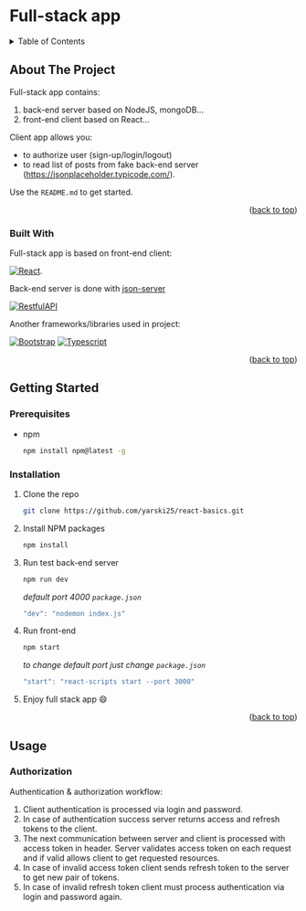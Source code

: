 # Full-stack app

<!-- TABLE OF CONTENTS -->
<details>
  <summary>Table of Contents</summary>
  <ol>
    <li>
      <a href="#about-the-project">About The Project</a>
      <ul>
        <li><a href="#built-with">Built With</a></li>
      </ul>
    </li>
    <li>
      <a href="#getting-started">Getting Started</a>
      <ul>
        <li><a href="#prerequisites">Prerequisites</a></li>
        <li><a href="#installation">Installation</a></li>
      </ul>
    </li>
    <li>
        <a href="#usage">Usage</a>
        <ul>
            <li><a href="#authorization">Authorization</a></li>
        </ul>
    </li>
  </ol>
</details>

<!-- ABOUT THE PROJECT -->

## About The Project

Full-stack app contains:

1. back-end server based on NodeJS, mongoDB...
2. front-end client based on React...

Client app allows you:

- to authorize user (sign-up/login/logout)
- to read list of posts from fake back-end server (https://jsonplaceholder.typicode.com/).

Use the `README.md` to get started.

<p align="right">(<a href="#readme-top">back to top</a>)</p>

### Built With

Full-stack app is based on front-end client:

[![React][React.js]][React-url].

Back-end server is done with [json-server](https://www.npmjs.com/package/json-server)

[![RestfulAPI][Restfulapi.net]][Restfulapi-url]

Another frameworks/libraries used in project:

[![Bootstrap][Bootstrap.com]][Bootstrap-url]
[![Typescript][Typescriptlang.org]][Typescript-url]

<p align="right">(<a href="#readme-top">back to top</a>)</p>

<!-- GETTING STARTED -->

## Getting Started

### Prerequisites

- npm
  ```sh
  npm install npm@latest -g
  ```

### Installation

1. Clone the repo
   ```sh
   git clone https://github.com/yarski25/react-basics.git
   ```
2. Install NPM packages
   ```sh
   npm install
   ```
3. Run test back-end server

   ```sh
   npm run dev
   ```

   _default port 4000 `package.json`_

   ```js
   "dev": "nodemon index.js"
   ```

4. Run front-end

   ```sh
   npm start
   ```

   _to change default port just change `package.json`_

   ```js
   "start": "react-scripts start --port 3000"
   ```

5. Enjoy full stack app :smile:

<p align="right">(<a href="#readme-top">back to top</a>)</p>

## Usage

### Authorization

Authentication & authorization workflow:

1. Client authentication is processed via login and password.
2. In case of authentication success server returns access and refresh tokens to the client.
3. The next communication between server and client is processed with access token in header.
   Server validates access token on each request and if valid allows client to get requested resources.
4. In case of invalid access token client sends refresh token to the server to get new pair of tokens.
5. In case of invalid refresh token client must process authentication via login and password again.

<!-- MARKDOWN LINKS & IMAGES -->
<!-- https://www.markdownguide.org/basic-syntax/#reference-style-links -->

[React.js]: https://img.shields.io/badge/React-20232A?style=for-the-badge&logo=react&logoColor=61DAFB
[React-url]: https://reactjs.org/
[Bootstrap.com]: https://img.shields.io/badge/Bootstrap-563D7C?style=for-the-badge&logo=bootstrap&logoColor=white
[Bootstrap-url]: https://getbootstrap.com
[Typescriptlang.org]: https://img.shields.io/badge/typescript-3399FF?style=for-the-badge&logo=typescript&logoColor=white
[Typescript-url]: https://www.typescriptlang.org/
[Restfulapi.net]: https://img.shields.io/badge/Rest-api-20232A?style=for-the-badge&logo=rest-api&logoColor=61DAFB
[Restfulapi-url]: https://restfulapi.net/
